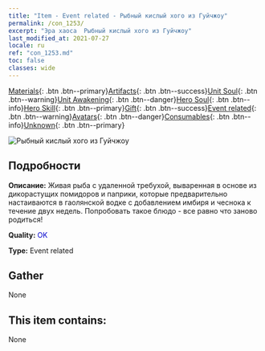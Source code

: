 ```yaml
---
title: "Item - Event related - Рыбный кислый хого из Гуйчжоу"
permalink: /con_1253/
excerpt: "Эра хаоса  Рыбный кислый хого из Гуйчжоу"
last_modified_at: 2021-07-27
locale: ru
ref: "con_1253.md"
toc: false
classes: wide
---
```

 [Materials](/ItemsRU/){: .btn .btn--primary}[Artifacts](/ItemsRU/Artifacts/){: .btn .btn--success}[Unit Soul](/ItemsRU/UnitSoul/){: .btn .btn--warning}[Unit Awakening](/ItemsRU/UnitAwakening/){: .btn .btn--danger}[Hero Soul](/ItemsRU/HeroSoul/){: .btn .btn--info}[Hero Skill](/ItemsRU/HeroSkill/){: .btn .btn--primary}[Gift](/ItemsRU/Gift/){: .btn .btn--success}[Event related](/ItemsRU/Events/){: .btn .btn--warning}[Avatars](/ItemsRU/Avatars/){: .btn .btn--danger}[Consumables](/ItemsRU/Consumables/){: .btn .btn--info}[Unknown](/ItemsRU/Unknown/){: .btn .btn--primary}

 ![Рыбный кислый хого из Гуйчжоу](/images/t/i_81533331.png)

## Подробности
 **Описание:** Живая рыба с удаленной требухой, вываренная в основе из дикорастущих помидоров и паприки, которые предварительно настаиваются в гаолянской водке с добавлением имбиря и чеснока к течение двух недель. Попробовать такое блюдо - все равно что заново родиться!

 **Quality:** <span style="color: #0000CD">OK</span>

 **Type:** Event related

## Gather

  None

## This item contains:

  None

